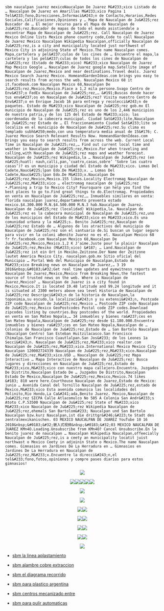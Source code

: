
```
sbm naucalpan juarez mexicoNaucalpan De Juarez M&#233;xico Listado de … Naucalpan De Juarez en Amarillas M&#233;xico Pagina 1 Tel&#233;fono,Direcciones,Informaci&#243;n de Contacto,Horarios,Redes Sociales,Calificaciones,Opiniones y … Mapa de Naucalpan de Ju&#225;rez Buscador de … El mejor recurso para el Mapa de Naucalpan de Ju&#225;rez.Buscador de mapas de todo el mundo asistiendole a encontrar Mapa de Naucalpan de Ju&#225;rez. Call Naucalpan de Juarez Mexico Online lists Mexico phone country code,Code to call Naucalpan de Juarez Mexico Naucalpan Wikipedia Naucalpan,officially Naucalpan de Ju&#225;rez,is a city and municipality located just northwest of Mexico City in adjoining State of Mexico.The name Naucalpan comes. Mapa,cartelera y pel&#237;culas de los cines de … Encuentre el mapa,la cartelera y las pel&#237;culas de todos los cines de Naucalpan de Ju&#225;rez (Estado de M&#233;xico) M&#233;xico Naucalpan de Juarez Map Mexico Google … Naucalpan de Juarez google map.Satellite image of Naucalpan de Juarez,Mexico and near destinations.Travel deals. Juarez Mexico Search Juarez Mexico. HomeandGardenIdeas.com brings you easy to search results from across the web. Naucalpan Mexico 68 it it.facebook.com Naucalpan Mexico 68,Naucalpan De Ju&#225;rez,Mexico,Mexico.Piace a 1,2 mila persone.Svago Centro de Env&#237;o FedEx Naucalpan de Ju&#225;rez,… &#191;Buscas donde hacer tus env&#237;os en Naucalpan de Ju&#225;rez? Visita nuestro Centro de Env&#237;o en Enrique Jacob 16 para entrega y recolecci&#243;n de paquetes. Estado de M&#233;xico Naucalpan de Ju&#225;rez gob.mx El municipio de Naucalpan de Ju&#225;rez es uno de los 2,446 municipios de nuestra patria,y de los 125 del Estado de M&#233;xico; las coordenadas de la cabecera municipal. Ciudad Sat&#233;lite,Naucalpan de Ju&#225;rez Estado de … El fraccionamiento Ciudad Sat&#233;lite se localiza en el municipio de Naucalpan de Ju&#225;rez.Su clima es templado subh&#250;medo,con una temperatura media anual de 15&#176; C. Juarez Mexico Search Relevant Results Now. HomeandGardenIdeas.com brings you easy to search results from across the web. Current Local Time in Naucalpan de Ju&#225;rez,… Find out current local time and weather in Naucalpan de Ju&#225;rez,Mexico.For when traveling and calling,with Naucalpan de Ju&#225;rez maps and weather forecast. Naucalpan de Ju&#225;rez Wikipedia,la … Naucalpan de Ju&#225;rez (en n&#225;huatl: nauh,calli,pan,‘cuatro,casas,sobre’ ‘Sobre las cuatro casas’)? es un municipio y ciudad del Estado de M&#233;xico. Lomas Del Cadete,Nauc&#225;lpan Edo.De M&#233;x. … Lomas Del Cadete,Nauc&#225;lpan Edo.De M&#233;x.Naucalpan De Ju&#225;rez,Mexico,Mexico.155 likes.Locality Electromag Naucalpan de Ju&#225;rez,M&#233;xico … electromag naucalpan de ju&#225;rez •.Planning a trip to Mexico City? Foursquare can help you find the best places to go to.Find great things to do.Electromag. Propiedades en venta en Naucalpan de Ju&#225;rez,… Inmuebles similares en venta: florida naucalpan juarez,departamento preventa estado mexico.$4.300.000 M.N.$4.500.000 M.N.3 hab.Naucalpan de Juarez. Naucalpan de Ju&#225;rez (localidad) Wikipedia,la. Naucalpan de Ju&#225;rez es la cabecera municipal de Naucalpan de Ju&#225;rez,uno de los municipios del Estado de M&#233;xico en M&#233;xico.Es una comunidad urbana y la m&#225;s. Benito Ju&#225;rez,Naucalpan de Ju&#225;rez Estado de … Algunos de los atractivos del municipio de Naucalpan de Ju&#225;rez son el santuario de.Si buscan un lugar seguro para vivir en la coloni aBenito Juarez no es el. Naucalpan Mexico 68 fr fr.facebook.com Naucalpan Mexico 68,Naucalpan De Ju&#225;rez,Mexico,Mexico.1,2 K J’aime.Juste pour le plaisir Naucalpan de Ju&#225;rez,Mexiko (M&#233;xico) &#187; … Land.Naucalpan de Ju&#225;rez ist ein Ort in Mexiko.Zeitzone.Der Name der Zeitzone lautet America Mexico City. naucalpan.gob.mx Sitio oficial del Municipio … Portal Web del Municipio de Naucalpan,Estado de M&#233;xico Breaking news on Naucalpan De Juarez,… 3 19 2016&nbsp;&#0183;&#32;Get real time updates and eyewitness reports on Naucalpan De Juarez,Mexico,Mexico from Breaking News,the fastest source of trusted news on the web. Where is Naucalpan de Juarez,Mexico? … Naucalpan de Juarez is a city found in Mexico,Mexico.It is located 19.48 latitude and 99.24 longitude and it is situated at 2300 meters above sea level Historia de Naucalpan de Ju&#225;rez Descripci&#243;n de la historia de Naucalpan,la toponimia,su escudo,la localizaci&#243;n y su extensi&#243;n, Postcode ZIP code Naucalpan de Ju&#225;rez,Mexico … Postcode ZIP code Naucalpan de Ju&#225;rez,Mexico GeoPostcodes Postal code ZIP codes.Download zipcodes listing by countries.Buy postcodes of the world. Propiedades en venta en San Mateo Nopala,… 34 inmuebles y bienes ra&#237;ces en San Mateo Nopala,Naucalpan de Ju&#225;rez desde $1.180.000.Encuentra inmuebles y bienes ra&#237;ces en San Mateo Nopala,Naucalpan de … Colonias de Naucalpan de Ju&#225;rez,Estado de … San Bartolo Naucalpan (Naucalpan Centro) San Esteban Huitzilacasco.San Francisco Chimalpa.San Francisco Cuautlalpan.San Jos&#233; de los Leones 1a Secci&#243;n. Naucalpan de Ju&#225;rez,M&#233;xico realtor.com Naucalpan de Ju&#225;rez,M&#233;xico.International Mexico Mexico City Naucalpan 120002724339 Naucalpan de Ju&#225;rez,M&#233;xico.Naucalpan de Ju&#225;rez,M&#233;xico.USD … Naucalpan de Ju&#225;rez Mapa Interactivo … Mapa Interactivo de Naucalpan de Ju&#225;rez: Busca lugares y direcciones en Naucalpan de Ju&#225;rez,Estado de M&#233;xico,M&#233;xico con nuestro mapa callejero.Encuentra. Juzgados De Distrito,Naucalpan Estado De … Juzgados De Distrito,Naucalpan Estado De Mexico,Naucalpan De Ju&#225;rez,Mexico,Mexico.74 likes &#183; 810 were here.Courthouse Naucalpan de Juarez,Estado de Mexico: junio … Avenida Canal del Tornillo Naucalpan de Ju&#225;rez,estado de Mexico,M&#233;xico Esta avenida comunica las localidades del Molinito,Rio Hondo,La Ca&#241;ada,Benito Juarez. Mexico,Naucalpan de Ju&#225;rez SICPA Calle Atlacomulco No 505 A Colonia San Andr&#233;s Atoto C.P.53500 Naucalpan de Ju&#225;rez State of M&#233;xico M&#233;xico Naucalpan de Ju&#225;rez Wikipedia Naucalpan de Ju&#225;rez,ehemals San Bartolom&#233; Naucalpan und San Bartolo Naucalpan bzw.kurz Naucalpan,ist die drittgr&#246;&#223;te Stadt des zentralmexikanischen. 03 MEXICO NAUCALPAN DE JUAREZ YouTube 10 16 2010&nbsp;&#0183;&#32;嵌入式视频&nbsp;&#0183;&#32;03 MEXICO NAUCALPAN DE JUAREZ KMn4O.Loading.Unsubscribe from KMn4O? Cancel Unsubscribe.En la benito juarez de naucalpan … Naucalpan Wikipedia Naucalpan,offeecially Naucalpan de Ju&#225;rez,is a ceety an municipality locatit juist northwast o Mexico Ceety in adjoinin State o Mexico.The name Naucalpan comes. Gimnasios en Jardines De La Herradura en … Gimnasios en Jardines De La Herradura en Naucalpan de Ju&#225;rez,M&#233;x.Encuentre la direcci&#243;n,el tel&#233;fono,fotos,opiniones y compre pases diarios para estos gimnasios! 
```

<div align="center">

<a href="https://es-crusher.shibang-china.com/github&k=sbm+naucalpan+juarez+mexico"><img src="https://static.shibang-china.com/es/crusher/logo.jpg"></a>

<a href="https://es-crusher.shibang-china.com/github&k=sbm+naucalpan+juarez+mexico"><img src="https://static.shibang-china.com/es/crusher/index.jpg"></a><a href="https://es-crusher.shibang-china.com/material.htmlgithub&k=sbm+naucalpan+juarez+mexico"><img src="https://static.shibang-china.com/es/crusher/material.jpg"></a><a href="https://es-crusher.shibang-china.com/application.htmlgithub&k=sbm+naucalpan+juarez+mexico"><img src="https://static.shibang-china.com/es/crusher/application.jpg"></a><a href="https://es-crusher.shibang-china.com/aboutus.htmlgithub&k=sbm+naucalpan+juarez+mexico"><img src="https://static.shibang-china.com/es/crusher/aboutus.jpg"></a><a href="https://es-crusher.shibang-china.com/contact.htmlgithub&k=sbm+naucalpan+juarez+mexico"><img src="https://static.shibang-china.com/es/crusher/contact.jpg"></a>

<a href="https://es-crusher.shibang-china.com/github&k=sbm+naucalpan+juarez+mexico"><img src="https://static.shibang-china.com/es/crusher/banner.jpg"></a>

<a href="https://swt.shibang-china.com/github&k=sbm+naucalpan+juarez+mexico"><img src="https://static.shibang-china.com/es/crusher/text.jpg"></a>

<a href="https://swt.shibang-china.com/github&k=sbm+naucalpan+juarez+mexico"><img src="https://static.shibang-china.com/es/crusher/chat.jpg"></a><a href="https://es-crusher.shibang-china.com/contact.htmlgithub&k=sbm+naucalpan+juarez+mexico"><img src="https://static.shibang-china.com/es/crusher/message.jpg"></a>

<a href="https://es-crusher.shibang-china.com/products/pe.htmlgithub&k=sbm+naucalpan+juarez+mexico"><img src="https://static.shibang-china.com/es/crusher/pe.jpg"></a><a href="https://es-crusher.shibang-china.com/products/pf.htmlgithub&k=sbm+naucalpan+juarez+mexico"><img src="https://static.shibang-china.com/es/crusher/pf.jpg"></a>

<a href="https://es-crusher.shibang-china.com/products/hpt.htmlgithub&k=sbm+naucalpan+juarez+mexico"><img src="https://static.shibang-china.com/es/crusher/hpt.jpg"></a><a href="https://es-crusher.shibang-china.com/products/vsi.htmlgithub&k=sbm+naucalpan+juarez+mexico"><img src="https://static.shibang-china.com/es/crusher/vsi.jpg"></a>

<a href="https://es-crusher.shibang-china.com/products/klv.htmlgithub&k=sbm+naucalpan+juarez+mexico"><img src="https://static.shibang-china.com/es/crusher/klv.jpg"></a><a href="https://es-crusher.shibang-china.com/products/portable.htmlgithub&k=sbm+naucalpan+juarez+mexico"><img src="https://static.shibang-china.com/es/crusher/portable.jpg"></a>

<a href="https://swt.shibang-china.com/github&k=sbm+naucalpan+juarez+mexico"><img src="https://static.shibang-china.com/es/crusher/case.jpg"></a>

</div>


* [sbm la linea aplastamiento](sbm%20la%20linea%20aplastamiento.md)

* [sbm alambre cobre extraccion](sbm%20alambre%20cobre%20extraccion.md)

* [sbm el diagrama recorrido](sbm%20el%20diagrama%20recorrido.md)

* [sbm para plastico argentina](sbm%20para%20plastico%20argentina.md)

* [sbm centros mecanizado entre](sbm%20centros%20mecanizado%20entre.md)

* [sbm para pulir automaticas](sbm%20para%20pulir%20automaticas.md)